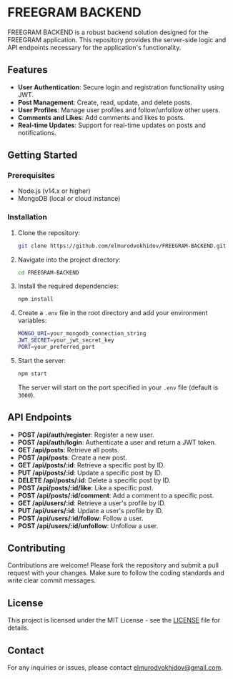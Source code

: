 # FREEGRAM BACKEND

FREEGRAM BACKEND is a robust backend solution designed for the FREEGRAM application. This repository provides the server-side logic and API endpoints necessary for the application's functionality. 

## Features

- **User Authentication**: Secure login and registration functionality using JWT.
- **Post Management**: Create, read, update, and delete posts.
- **User Profiles**: Manage user profiles and follow/unfollow other users.
- **Comments and Likes**: Add comments and likes to posts.
- **Real-time Updates**: Support for real-time updates on posts and notifications.

## Getting Started

### Prerequisites

- Node.js (v14.x or higher)
- MongoDB (local or cloud instance)

### Installation

1. Clone the repository:

   ```bash
   git clone https://github.com/elmurodvokhidov/FREEGRAM-BACKEND.git
   ```

2. Navigate into the project directory:

   ```bash
   cd FREEGRAM-BACKEND
   ```

3. Install the required dependencies:

   ```bash
   npm install
   ```

4. Create a `.env` file in the root directory and add your environment variables:

   ```bash
   MONGO_URI=your_mongodb_connection_string
   JWT_SECRET=your_jwt_secret_key
   PORT=your_preferred_port
   ```

5. Start the server:

   ```bash
   npm start
   ```

   The server will start on the port specified in your `.env` file (default is `3000`).

## API Endpoints

- **POST /api/auth/register**: Register a new user.
- **POST /api/auth/login**: Authenticate a user and return a JWT token.
- **GET /api/posts**: Retrieve all posts.
- **POST /api/posts**: Create a new post.
- **GET /api/posts/:id**: Retrieve a specific post by ID.
- **PUT /api/posts/:id**: Update a specific post by ID.
- **DELETE /api/posts/:id**: Delete a specific post by ID.
- **POST /api/posts/:id/like**: Like a specific post.
- **POST /api/posts/:id/comment**: Add a comment to a specific post.
- **GET /api/users/:id**: Retrieve a user's profile by ID.
- **PUT /api/users/:id**: Update a user's profile by ID.
- **POST /api/users/:id/follow**: Follow a user.
- **POST /api/users/:id/unfollow**: Unfollow a user.

## Contributing

Contributions are welcome! Please fork the repository and submit a pull request with your changes. Make sure to follow the coding standards and write clear commit messages.

## License

This project is licensed under the MIT License - see the [LICENSE](LICENSE) file for details.

## Contact

For any inquiries or issues, please contact [elmurodvokhidov@gmail.com](mailto:elmurodvokhidov@gmail.com).